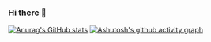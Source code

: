 ### Hi there 👋
[![Anurag's GitHub stats](https://github-readme-stats.vercel.app/api?username=CHERISH0115)](https://github.com/anuraghazra/github-readme-stats)
[![Ashutosh's github activity graph](https://github-readme-activity-graph.cyclic.app/graph?username=CHERISH0115)](https://github.com/ashutosh00710/github-readme-activity-graph)
<!--
**CHERISH0115/CHERISH0115** is a ✨ _special_ ✨ repository because its `README.md` (this file) appears on your GitHub profile.

Here are some ideas to get you started:

- 🔭 I’m currently working on ...
- 🌱 I’m currently learning ...
- 👯 I’m looking to collaborate on ...
- 🤔 I’m looking for help with ...
- 💬 Ask me about ...
- 📫 How to reach me: ...
- 😄 Pronouns: ...
- ⚡ Fun fact: ...
-->
